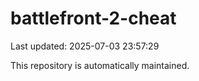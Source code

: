 # battlefront-2-cheat

Last updated: 2025-07-03 23:57:29

This repository is automatically maintained.
